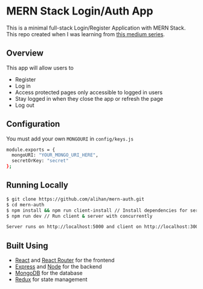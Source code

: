 # MERN Stack Login/Auth App 

This is a minimal full-stack Login/Register Application with MERN Stack. 
This repo created when I was learning from [this medium series](https://blog.bitsrc.io/build-a-login-auth-app-with-mern-stack-part-1-c405048e3669).

## Overview

This app will allow users to
- Register
- Log in
- Access protected pages only accessible to logged in users
- Stay logged in when they close the app or refresh the page
- Log out


## Configuration

You must add your own ```MONGOURI``` in ```config/keys.js```

```bash
module.exports = {
  mongoURI: "YOUR_MONGO_URI_HERE",
  secretOrKey: "secret"
};
```

## Running Locally

```bash
$ git clone https://github.com/alihan/mern-auth.git
$ cd mern-auth
$ npm install && npm run client-install // Install dependencies for server & client
$ npm run dev // Run client & server with concurrently

Server runs on http://localhost:5000 and client on http://localhost:3000
```

## Built Using

- [React](https://reactjs.org) and [React Router](https://reacttraining.com/react-router/) for the frontend
- [Express](http://expressjs.com/) and [Node](https://nodejs.org/en/) for the backend
- [MongoDB](https://www.mongodb.com/) for the database
- [Redux](https://redux.js.org/basics/usagewithreact) for state management
